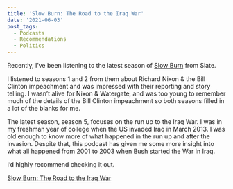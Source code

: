```yaml
---
title: 'Slow Burn: The Road to the Iraq War'
date: '2021-06-03'
post_tags:
  - Podcasts
  - Recommendations
  - Politics
---
```


Recently, I’ve been listening to the latest season of [Slow Burn](https://slate.com/podcasts/slow-burn/s5/road-to-the-iraq-war) from Slate.
<!-- excerpt -->

I listened to seasons 1 and 2 from them about Richard Nixon & the Bill Clinton impeachment and was impressed with their reporting and story telling. I wasn’t alive for Nixon & Watergate, and was too young to remember much of the details of the Bill Clinton impeachment so both seasons filled in a lot of the blanks for me.

The latest season, season 5, focuses on the run up to the Iraq War. I was in my freshman year of college when the US invaded Iraq in March 2013. I was old enough to know more of what happened in the run up and after the invasion. Despite that, this podcast has given me some more insight into what all happened from 2001 to 2003 when Bush started the War in Iraq.

I’d highly recommend checking it out.

[Slow Burn: The Road to the Iraq War](https://slate.com/podcasts/slow-burn/s5/road-to-the-iraq-war)
